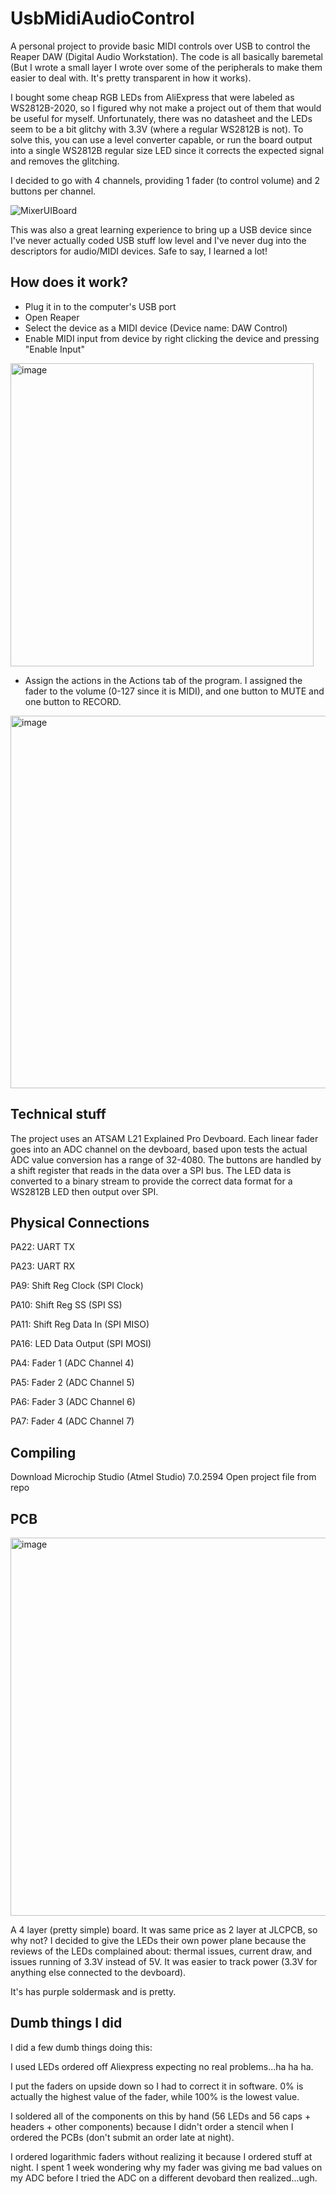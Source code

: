 # UsbMidiAudioControl
A personal project to provide basic MIDI controls over USB to control the Reaper DAW (Digital Audio Workstation). The code is all basically baremetal (But I wrote a small layer I wrote over some of the peripherals to make them easier to deal with. It's pretty transparent in how it works).

I bought some cheap RGB LEDs from AliExpress that were labeled as WS2812B-2020, so I figured why not make a project out of them that would be useful for myself. Unfortunately, there was no datasheet and the LEDs seem to be a bit glitchy with 3.3V (where a regular WS2812B is not). To solve this, you can use a level converter capable, or run the board output into a single WS2812B regular size LED since it corrects the expected signal and removes the glitching.

I decided to go with 4 channels, providing 1 fader (to control volume) and 2 buttons per channel. 

![MixerUIBoard](https://github.com/user-attachments/assets/2933306d-4589-4577-92bf-61d3b3fa3a81)

This was also a great learning experience to bring up a USB device since I've never actually coded USB stuff low level and I've never dug into the descriptors for audio/MIDI devices. Safe to say, I learned a lot!  

## How does it work?

- Plug it in to the computer's USB port
- Open Reaper
- Select the device as a MIDI device (Device name: DAW Control)
- Enable MIDI input from device by right clicking the device and pressing "Enable Input"
<img width="485" alt="image" src="https://github.com/user-attachments/assets/ede38995-f148-491e-9e00-55ebf9f129e6">

- Assign the actions in the Actions tab of the program. I assigned the fader to the volume (0-127 since it is MIDI), and one button to MUTE and one button to RECORD.

<img width="596" alt="image" src="https://github.com/user-attachments/assets/143780e2-802c-4502-9fbd-1277968c02ba">


## Technical stuff
The project uses an ATSAM L21 Explained Pro Devboard. Each linear fader goes into an ADC channel on the devboard, based upon tests the actual ADC value conversion has a range of 32-4080. The buttons are handled by a shift register that reads in the data over a SPI bus. The LED data is converted to a binary stream to provide the correct data format for a WS2812B LED then output over SPI.


## Physical Connections

PA22: UART TX

PA23: UART RX


PA9: Shift Reg Clock (SPI Clock)

PA10: Shift Reg SS (SPI SS)

PA11: Shift Reg Data In (SPI MISO)



PA16: LED Data Output (SPI MOSI)


PA4: Fader 1 (ADC Channel 4)

PA5: Fader 2 (ADC Channel 5)

PA6: Fader 3 (ADC Channel 6)

PA7: Fader 4 (ADC Channel 7)

## Compiling
Download Microchip Studio (Atmel Studio) 7.0.2594
Open project file from repo

## PCB
<img width="605" alt="image" src="https://github.com/user-attachments/assets/0f8f3ac8-8002-4e06-8617-ccfd09e8ca8a">


A 4 layer (pretty simple) board. It was same price as 2 layer at JLCPCB, so why not? I decided to give the LEDs their own power plane because the reviews of the LEDs complained about: thermal issues, current draw, and issues running of 3.3V instead of 5V. It was easier to track power (3.3V for anything else connected to the devboard). 

It's has purple soldermask and is pretty. 

## Dumb things I did
I did a few dumb things doing this:

I used LEDs ordered off Aliexpress expecting no real problems...ha ha ha.

I put the faders on upside down so I had to correct it in software. 0% is actually the highest value of the fader, while 100% is the lowest value. 

I soldered all of the components on this by hand (56 LEDs and 56 caps + headers + other components) because I didn't order a stencil when I ordered the PCBs (don't submit an order late at night).

I ordered logarithmic faders without realizing it because I ordered stuff at night. I spent 1 week wondering why my fader was giving me bad values on my ADC before I tried the ADC on a different devobard then realized...ugh.
